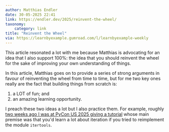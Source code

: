 ```yaml
---
author: Matthias Endler
date: 30-05-2025 22:41
link: https://endler.dev/2025/reinvent-the-wheel/
taxonomy:
    category: link
title: "Reinvent the Wheel"
via: https://learnbyexample.gumroad.com/l/learnbyexample-weekly
---
```


This article resonated a lot with me because Matthias is advocating for an idea that I also support 100%: the idea that you should reinvent the wheel for the sake of improving your own understanding of things.

In this article, Matthias goes on to provide a series of strong arguments in favour of reinventing the wheel from time to time, but for me two key ones really are the fact that building things from scratch is:

 1. a LOT of fun; and
 2. an amazing learning opportunity.

I preach these two ideas a lot but I also practice them.
For example, roughly [two weeks ago I was at PyCon US 2025 giving a tutorial](/blog/personal-highlights-of-pycon-us-2025) whose main premise was that you'd learn a lot about iteration if you tried to reimplement the module `itertools`.

